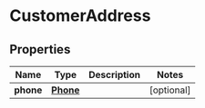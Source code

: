 
# CustomerAddress

## Properties
Name | Type | Description | Notes
------------ | ------------- | ------------- | -------------
**phone** | [**Phone**](Phone.md) |  |  [optional]




